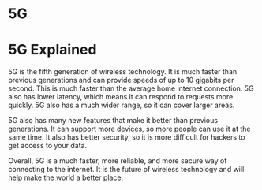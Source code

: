 # 5G

# 5G Explained

5G is the fifth generation of wireless technology. It is much faster than previous generations and can provide speeds of up to 10 gigabits per second. This is much faster than the average home internet connection. 5G also has lower latency, which means it can respond to requests more quickly. 5G also has a much wider range, so it can cover larger areas.

5G also has many new features that make it better than previous generations. It can support more devices, so more people can use it at the same time. It also has better security, so it is more difficult for hackers to get access to your data.

Overall, 5G is a much faster, more reliable, and more secure way of connecting to the internet. It is the future of wireless technology and will help make the world a better place.
